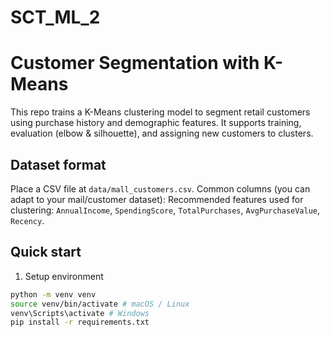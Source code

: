 # SCT_ML_2
# Customer Segmentation with K-Means


This repo trains a K-Means clustering model to segment retail customers using purchase history and demographic features. It supports training, evaluation (elbow & silhouette), and assigning new customers to clusters.


## Dataset format


Place a CSV file at `data/mall_customers.csv`. Common columns (you can adapt to your mail/customer dataset):
Recommended features used for clustering: `AnnualIncome`, `SpendingScore`, `TotalPurchases`, `AvgPurchaseValue`, `Recency`.


## Quick start


1. Setup environment


```bash
python -m venv venv
source venv/bin/activate # macOS / Linux
venv\Scripts\activate # Windows
pip install -r requirements.txt

